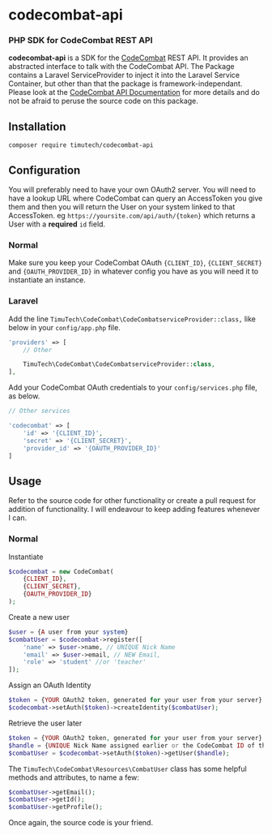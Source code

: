 # codecombat-api
### PHP SDK for CodeCombat REST API

**codecombat-api** is a SDK for the [CodeCombat](https://codecombat.com/api-docs) REST API.
It provides an abstracted interface to talk with the CodeCombat API. The Package contains a Laravel ServiceProvider to inject it into the Laravel Service Container, but other than that the package is framework-independant. Please look at the [CodeCombat API Documentation](https://codecombat.com/api-docs) for more details and do not be afraid to peruse the source code on this package.

## Installation

`composer require timutech/codecombat-api`

## Configuration

You will preferably need to have your own OAuth2 server. You will need to have a lookup URL where CodeCombat can query an AccessToken you give them and then you will return the User on your system linked to that AccessToken.
eg
`https://yoursite.com/api/auth/{token}` which returns a User with a **required** `id` field.

### Normal

Make sure you keep your CodeCombat OAuth `{CLIENT_ID}`, `{CLIENT_SECRET}` and `{OAUTH_PROVIDER_ID}` in whatever config you have as you will need it to instantiate an instance.

### Laravel

Add the line `TimuTech\CodeCombat\CodeCombatserviceProvider::class,` like below in your `config/app.php` file.

```php
'providers' => [
	// Other

	TimuTech\CodeCombat\CodeCombatserviceProvider::class,
],
```

Add your CodeCombat OAuth credentials to your `config/services.php` file, as below.

```php
// Other services

'codecombat' => [
    'id' => '{CLIENT_ID}',
    'secret' => '{CLIENT_SECRET}',
    'provider_id' => '{OAUTH_PROVIDER_ID}'
]
```

## Usage

Refer to the source code for other functionality or create a pull request for addition of functionality. I will endeavour to keep adding features whenever I can.

### Normal

Instantiate
```php
$codecombat = new CodeCombat(
	{CLIENT_ID},
	{CLIENT_SECRET},
	{OAUTH_PROVIDER_ID}
);
```
Create a new user
```php
$user = {A user from your system}
$combatUser = $codecombat->register([
    'name' => $user->name, // UNIQUE Nick Name
    'email' => $user->email, // NEW Email,
    'role' => 'student' //or 'teacher'
]);
```
Assign an OAuth Identity
```php
$token = {YOUR OAuth2 token, generated for your user from your server}
$codecombat->setAuth($token)->createIdentity($combatUser);
```
Retrieve the user later
```php
$token = {YOUR OAuth2 token, generated for your user from your server}
$handle = {UNIQUE Nick Name assigned earlier or the CodeCombat ID of the user, if you have it}
$combatUser = $codecombat->setAuth($token)->getUser($handle);
```

The `TimuTech\CodeCombat\Resources\CombatUser` class has some helpful methods and attributes, to name a few:
```php
$combatUser->getEmail();
$combatUser->getId();
$combatUser->getProfile();
```
Once again, the source code is your friend.
